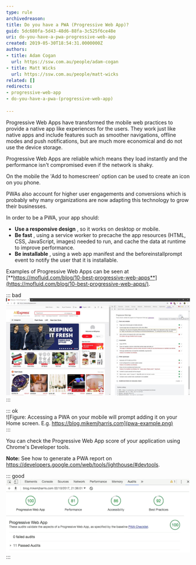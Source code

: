```yaml
---
type: rule
archivedreason: 
title: Do you have a PWA (Progressive Web App)?
guid: 5dc680fa-5d43-48d6-88fa-3c525f6ce48e
uri: do-you-have-a-pwa-progressive-web-app
created: 2019-05-30T18:54:31.0000000Z
authors:
- title: Adam Cogan
  url: https://ssw.com.au/people/adam-cogan
- title: Matt Wicks
  url: https://ssw.com.au/people/matt-wicks
related: []
redirects:
- progressive-web-app
- do-you-have-a-pwa-(progressive-web-app)

---
```


Progressive Web Apps have transformed the mobile web practices to provide a native app like experiences for the users. They work just like native apps and include features such as smoother navigations, offline modes and push notifications, but are much more economical and do not use the device storage.

Progressive Web Apps are reliable which means they load instantly and the performance isn't compromised even if the network is shaky.

On the mobile the 'Add to homescreen' option can be used to create an icon on you phone.

PWAs also account for higher user engagements and conversions which is probably why many organizations are now adapting this technology to grow their businesses.


<!--endintro-->

In order to be a PWA, your app should:

* **Use a responsive design** , so it works on desktop or mobile.
* **Be fast** , using a service worker to precache the app resources (HTML, CSS, JavaScript, images) needed to run, and cache the data at runtime to improve performance.
* **Be installable** , using a web app manifest and the beforeinstallprompt event to notify the user that it is installable.


Examples of Progressive Web Apps can be seen at [**https://mofluid.com/blog/10-best-progressive-web-apps**](https://mofluid.com/blog/10-best-progressive-web-apps/).

::: bad  
![Figure: Bad Example - aliexpress get a mark of 6/12 (see tooltip) and cannot be used as a PWA](pwa-bad-example.jpg)  
:::  

::: ok  
![Figure: Accessing a PWA on your mobile will prompt adding it on your Home screen. E.g. https://blog.mikemjharris.com](pwa-example.png)  
:::  

You can check the Progressive Web App score of your application using Chrome's Developer tools.

**Note:** See how to generate a PWA report on           https://developers.google.com/web/tools/lighthouse/#devtools.



::: good  
![Figure: Good Example - Aim for a good Progressive Web App score](PWA-tools.png)  
:::
